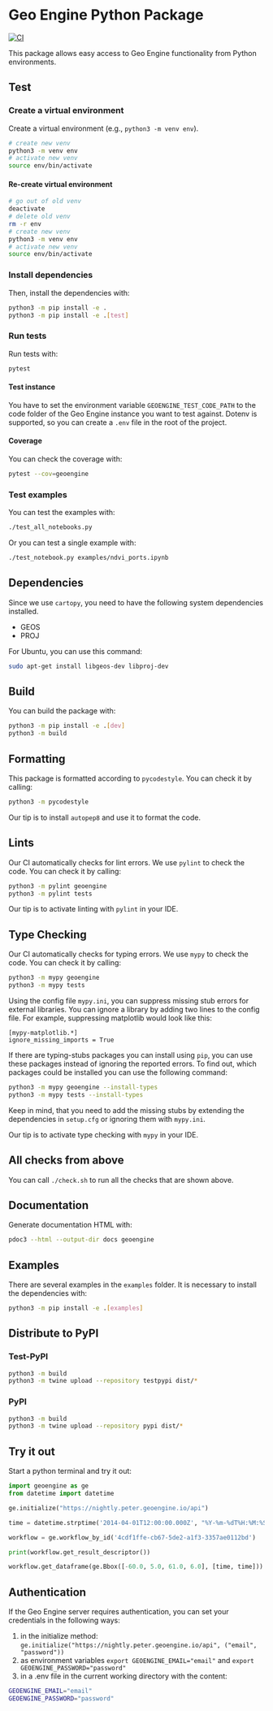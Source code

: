 # Geo Engine Python Package

[![CI](https://github.com/geo-engine/geoengine-python/actions/workflows/ci.yml/badge.svg)](https://github.com/geo-engine/geoengine-python/actions/workflows/ci.yml)

This package allows easy access to Geo Engine functionality from Python environments.

## Test

### Create a virtual environment

Create a virtual environment (e.g., `python3 -m venv env`).

```bash
# create new venv
python3 -m venv env
# activate new venv
source env/bin/activate
```

#### Re-create virtual environment

```bash
# go out of old venv
deactivate
# delete old venv
rm -r env
# create new venv
python3 -m venv env
# activate new venv
source env/bin/activate
```

### Install dependencies

Then, install the dependencies with:

```bash
python3 -m pip install -e .
python3 -m pip install -e .[test]
```

### Run tests

Run tests with:

```bash
pytest
```

#### Test instance

You have to set the environment variable `GEOENGINE_TEST_CODE_PATH` to the code folder of the Geo Engine instance you want to test against.
Dotenv is supported, so you can create a `.env` file in the root of the project.

#### Coverage

You can check the coverage with:

```bash
pytest --cov=geoengine
```

### Test examples

You can test the examples with:

```bash
./test_all_notebooks.py
```

Or you can test a single example with:

```bash
./test_notebook.py examples/ndvi_ports.ipynb
```

## Dependencies

Since we use `cartopy`, you need to have the following system dependencies installed.

- GEOS
- PROJ

For Ubuntu, you can use this command:

```bash
sudo apt-get install libgeos-dev libproj-dev
```

## Build

You can build the package with:

```bash
python3 -m pip install -e .[dev]
python3 -m build
```

## Formatting

This package is formatted according to `pycodestyle`.
You can check it by calling:

```bash
python3 -m pycodestyle
```

Our tip is to install `autopep8` and use it to format the code.

## Lints

Our CI automatically checks for lint errors.
We use `pylint` to check the code.
You can check it by calling:

```bash
python3 -m pylint geoengine
python3 -m pylint tests
```

Our tip is to activate linting with `pylint` in your IDE.

## Type Checking

Our CI automatically checks for typing errors.
We use `mypy` to check the code.
You can check it by calling:

```bash
python3 -m mypy geoengine
python3 -m mypy tests
```

Using the config file `mypy.ini`, you can suppress missing stub errors for external libraries.
You can ignore a library by adding two lines to the config file. For example, suppressing matplotlib would look like this:

```
[mypy-matplotlib.*]
ignore_missing_imports = True

```

If there are typing-stubs packages you can install using `pip`, you can use these packages instead of ignoring the reported errors.
To find out, which packages could be installed you can use the following command:

```bash
python3 -m mypy geoengine --install-types
python3 -m mypy tests --install-types
```

Keep in mind, that you need to add the missing stubs by extending the dependencies in `setup.cfg` or ignoring them with `mypy.ini`.

Our tip is to activate type checking with `mypy` in your IDE.

## All checks from above

You can call `./check.sh` to run all the checks that are shown above.

## Documentation

Generate documentation HTML with:

```bash
pdoc3 --html --output-dir docs geoengine
```

## Examples

There are several examples in the `examples` folder.
It is necessary to install the dependencies with:

```bash
python3 -m pip install -e .[examples]
```

## Distribute to PyPI

### Test-PyPI

```bash
python3 -m build
python3 -m twine upload --repository testpypi dist/*
```

### PyPI

```bash
python3 -m build
python3 -m twine upload --repository pypi dist/*
```

## Try it out

Start a python terminal and try it out:

```python
import geoengine as ge
from datetime import datetime

ge.initialize("https://nightly.peter.geoengine.io/api")

time = datetime.strptime('2014-04-01T12:00:00.000Z', "%Y-%m-%dT%H:%M:%S.%f%z")

workflow = ge.workflow_by_id('4cdf1ffe-cb67-5de2-a1f3-3357ae0112bd')

print(workflow.get_result_descriptor())

workflow.get_dataframe(ge.Bbox([-60.0, 5.0, 61.0, 6.0], [time, time]))
```

## Authentication

If the Geo Engine server requires authentication, you can set your credentials in the following ways:

1. in the initialize method: `ge.initialize("https://nightly.peter.geoengine.io/api", ("email", "password"))`
2. as environment variables `export GEOENGINE_EMAIL="email"` and `export GEOENGINE_PASSWORD="password"`
3. in a .env file in the current working directory with the content:

```bash
GEOENGINE_EMAIL="email"
GEOENGINE_PASSWORD="password"
```
